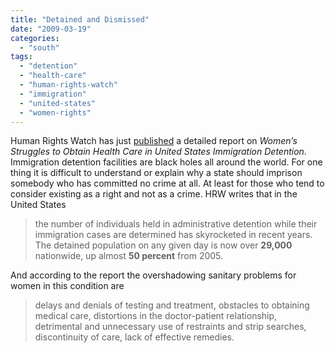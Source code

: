 ```yaml
---
title: "Detained and Dismissed"
date: "2009-03-19"
categories: 
  - "south"
tags: 
  - "detention"
  - "health-care"
  - "human-rights-watch"
  - "immigration"
  - "united-states"
  - "women-rights"
---
```


Human Rights Watch has just [published](http://www.hrw.org/node/81430) a detailed report on _Women’s Struggles to Obtain Health Care in United States Immigration Detention_. Immigration detention facilities are black holes all around the world. For one thing it is difficult to understand or explain why a state should imprison somebody who has committed no crime at all. At least for those who tend to consider existing as a right and not as a crime. HRW writes that in the United States

> the number of individuals held in administrative detention while their immigration cases are determined has skyrocketed in recent years. The detained population on any given day is now over **29,000** nationwide, up almost **50 percent** from 2005.

And according to the report the overshadowing sanitary problems for women in this condition are

> delays and denials of testing and treatment, obstacles to obtaining medical care, distortions in the doctor-patient relationship, detrimental and unnecessary use of restraints and strip searches, discontinuity of care, lack of effective remedies.
